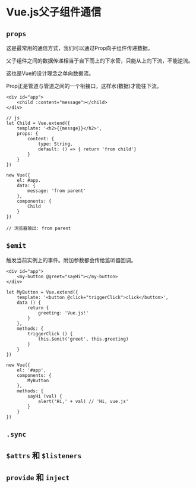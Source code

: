 # Vue.js父子组件通信

## `props`

这是最常用的通信方式，我们可以通过Prop向子组件传递数据。

父子组件之间的数据传递相当于自下而上的下水管，只能从上向下流，不能逆流。

这也是Vue的设计理念之单向数据流。

Prop正是管道与管道之间的一个衔接口，这样水(数据)才能往下流。

```vue
<div id="app">
    <child :content="message"></child>
</div>

// js
let Child = Vue.extend({
	template: '<h2>{{messge}}</h2>',
	props: {
		content: {
			type: String,
			default: () => { return 'from child'}
		}
	}
})

new Vue({
	el: #app.
	data: {
		message: 'from parent'
	},
	components: {
		Child
	}
})

// 浏览器输出: from parent
```

## `$emit`

触发当前实例上的事件。附加参数都会传给监听器回调。

```vue
<div id="app">
    <my-button @greet="sayHi"></my-button>
</div>

let MyButton = Vue.extend({
	template: '<button @click="triggerClick">click</button>',
	data () {
		return {
			greeting: 'Vue.js!'
		}
	},
	methods: {
		triggerClick () {
			this.$emit('greet', this.greeting)
		}
	}
})

new Vue({
	el: '#app',
	components: {
		MyButton
	},
	methods: {
		sayHi (val) {
			alert('Hi,' + val) // 'Hi, vue.js'
		}
	}
})
```



## `.sync`

## `$attrs` 和 `$listeners`

## `provide` 和 `inject`

